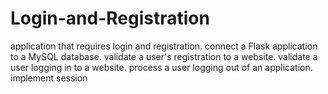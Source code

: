 # Login-and-Registration
 application that requires login and registration.
connect a Flask application to a MySQL database.
validate a user's registration to a website.
validate a user logging in to a website.
process a user logging out of an application.
implement session
